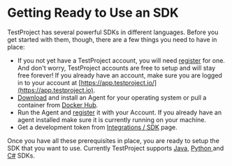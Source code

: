 # Getting Ready to Use an SDK

TestProject has several powerful SDKs in different languages. Before you get started with them, though, there are a few things you need to have in place:

* If you not yet have a TestProject account, you will need [register](https://app.testproject.io/signup/) for one. And don't worry, TestProject accounts are free to setup and will stay free forever! If you already have an account,  make sure you are logged in to your account at [https://app.testproject.io/](https://app.testproject.io).
* [Download](https://app.testproject.io/#/download) and install an Agent for your operating system or pull a container from [Docker Hub](https://hub.docker.com/r/testproject/agent).
* Run the Agent and [register](https://docs.testproject.io/getting-started/installation-and-setup#register-the-agent) it with your Account. If you already have an agent installed make sure it is currently running on your machine.
* Get a development token from [Integrations / SDK](https://app.testproject.io/#/integrations/sdk) page.

Once you have all these prerequisites in place, you are ready to setup the SDK that you want to use. Currently TestProject supports [Java](../opensdk-v2/java-sdk/), [Python ](../opensdk-v2/python-sdk.md)and [C#](broken-reference) SDKs.&#x20;
